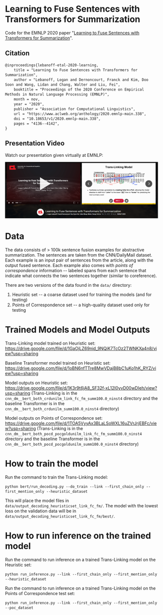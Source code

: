 # Learning to Fuse Sentences with Transformers for Summarization
Code for the EMNLP 2020 paper "[Learning to Fuse Sentences with Transformers for Summarization](https://arxiv.org/pdf/2010.03726.pdf)".

## Citation
```
@inproceedings{lebanoff-etal-2020-learning,
    title = "Learning to Fuse Sentences with Transformers for Summarization",
    author = "Lebanoff, Logan and Dernoncourt, Franck and Kim, Doo Soon and Wang, Lidan and Chang, Walter and Liu, Fei",
    booktitle = "Proceedings of the 2020 Conference on Empirical Methods in Natural Language Processing (EMNLP)",
    month = nov,
    year = "2020",
    publisher = "Association for Computational Linguistics",
    url = "https://www.aclweb.org/anthology/2020.emnlp-main.338",
    doi = "10.18653/v1/2020.emnlp-main.338",
    pages = "4136--4142",
}
```

## Presentation Video
Watch our presentation given virtually at EMNLP:

[![Watch our presentation given virtually at >EMNLP:](slideslive_preview.png)](https://slideslive.com/38939343/learning-to-fuse-sentences-with-transformers-for-summarization)

# Data
The data consists of > 100k sentence fusion examples for abstractive summarization. The sentences are taken from the CNN/DailyMail dataset. Each example is an input pair of sentences from the article, along with the output fused sentence. Each example also comes with *points of correspondence* information -- labeled spans from each sentence that indicate what connects the two sentences together (similar to coreference).

There are two versions of the data found in the `data/` directory:

1) Heuristic set -- a coarse dataset used for training the models (and for testing) 
2) Points of Correspondence set -- a high-quality dataset used only for testing

# Trained Models and Model Outputs
Trans-Linking model trained on Heuristic set: https://drive.google.com/file/d/1GaOjLZ69nid_9NQiK7TcOz2TWNKXa4n8/view?usp=sharing

Baseline Transformer model trained on Heuristic set: https://drive.google.com/file/d/1oBN6nfTTre8MwVDajB8bC1uKo1hK_RYZ/view?usp=sharing

Model outputs on Heuristic set: https://drive.google.com/file/d/1K3r9t6jA8_SF32f-xL12I0yvD00wDIeh/view?usp=sharing
(Trans-Linking is in the `cnn_dm__bert_both_crdunilm_link_fc_fm_summ100.0_ninst4` directory and the baseline Transformer is in the `cnn_dm__bert_both_crdunilm_summ100.0_ninst4` directory)

Model outputs on Points of Correspondence set: https://drive.google.com/file/d/1TOA5VyyAx3BLaLSoWXL16uZVrJrjEBFc/view?usp=sharing
(Trans-Linking is in the `cnn_dm__bert_both_pocd_pocgoldunilm_link_fc_fm_summ100.0_ninst4` directory and the baseline Transformer is in the `cnn_dm__bert_both_pocd_pocgoldunilm_summ100.0_ninst4` directory)

# How to train the model
Run the command to train the Trans-Linking model:
```
python bert/run_decoding.py --do_train --link --first_chain_only --first_mention_only --heuristic_dataset
```

This will place the model files in `data/output_decoding_heuristicset_link_fc_fm/`. The model with the lowest loss on the validation data will be in `data/output_decoding_heuristicset_link_fc_fm/best/`.

# How to run inference on the trained model
Run the command to run inference on a trained Trans-Linking model on the Heuristic set:
```
python run_inference.py --link --first_chain_only --first_mention_only --heuristic_dataset
```

Run the command to run inference on a trained Trans-Linking model on the Points of Correspondence test set:
```
python run_inference.py --link --first_chain_only --first_mention_only --poc_dataset
```
